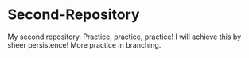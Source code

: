 # Second-Repository
My second repository.  Practice, practice, practice!
I will achieve this by sheer persistence!
More practice in branching.
